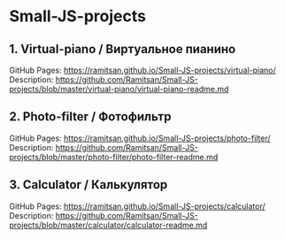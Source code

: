 # Small-JS-projects

## 1. Virtual-piano / Виртуальное пианино

GitHub Pages: https://ramitsan.github.io/Small-JS-projects/virtual-piano/
Description: https://github.com/Ramitsan/Small-JS-projects/blob/master/virtual-piano/virtual-piano-readme.md


## 2. Photo-filter / Фотофильтр

GitHub Pages: https://ramitsan.github.io/Small-JS-projects/photo-filter/
Description: https://github.com/Ramitsan/Small-JS-projects/blob/master/photo-filter/photo-filter-readme.md

## 3. Calculator / Калькулятор

GitHub Pages: https://ramitsan.github.io/Small-JS-projects/calculator/
Description: https://github.com/Ramitsan/Small-JS-projects/blob/master/calculator/calculator-readme.md

